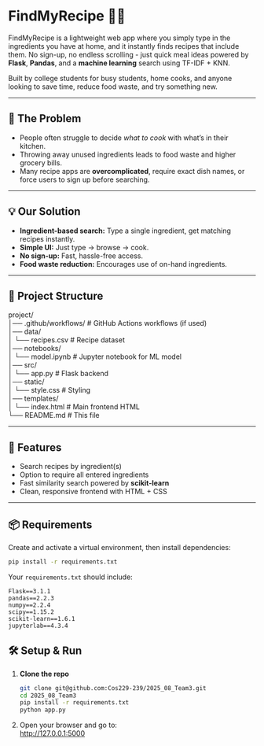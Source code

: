 # FindMyRecipe 🍅🥗

FindMyRecipe is a lightweight web app where you simply type in the ingredients you have at home, and it instantly finds recipes that include them. No sign-up, no endless scrolling - just quick meal ideas powered by **Flask**, **Pandas**, and a **machine learning** search using TF-IDF + KNN.

Built by college students for busy students, home cooks, and anyone looking to save time, reduce food waste, and try something new.

---

## 🛑 The Problem
- People often struggle to decide *what to cook* with what’s in their kitchen.
- Throwing away unused ingredients leads to food waste and higher grocery bills.
- Many recipe apps are **overcomplicated**, require exact dish names, or force users to sign up before searching.

---

## 💡 Our Solution
- **Ingredient-based search:** Type a single ingredient, get matching recipes instantly.
- **Simple UI:** Just type → browse → cook.
- **No sign-up:** Fast, hassle-free access.
- **Food waste reduction:** Encourages use of on-hand ingredients.

---

## 📂 Project Structure

project/  
│── .github/workflows/         # GitHub Actions workflows (if used)  
│── data/  
│   └── recipes.csv            # Recipe dataset  
│── notebooks/  
│   └── model.ipynb            # Jupyter notebook for ML model  
│── src/  
│   └── app.py                 # Flask backend  
│── static/  
│   └── style.css              # Styling  
│── templates/  
│   └── index.html             # Main frontend HTML  
└── README.md                  # This file  

---

## 🚀 Features
- Search recipes by ingredient(s)  
- Option to require all entered ingredients  
- Fast similarity search powered by **scikit-learn**  
- Clean, responsive frontend with HTML + CSS

---

## 📦 Requirements

Create and activate a virtual environment, then install dependencies:  
```bash
pip install -r requirements.txt
```

Your `requirements.txt` should include:
```
Flask==3.1.1
pandas==2.2.3
numpy==2.2.4
scipy==1.15.2
scikit-learn==1.6.1
jupyterlab==4.3.4
```

## 🛠 Setup & Run

1. **Clone the repo**
   ```bash
   git clone git@github.com:Cos229-239/2025_08_Team3.git 
   cd 2025_08_Team3
   pip install -r requirements.txt
   python app.py
   ```

2. Open your browser and go to:  
   http://127.0.0.1:5000